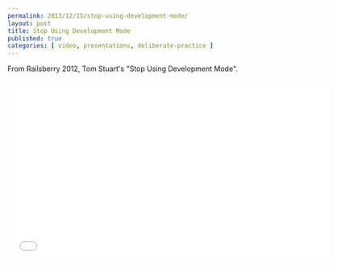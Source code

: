 ```yaml
---
permalink: 2013/12/15/stop-using-development-mode/
layout: post
title: Stop Using Development Mode
published: true
categories: [ video, presentations, deliberate-practice ]
---
```


From Railsberry 2012, Tom Stuart's "Stop Using Development Mode".

<iframe width="640" height="360" src="//www.youtube.com/embed/TQrEKwb5lR0?feature=player_detailpage" frameborder="0" allowfullscreen></iframe>
